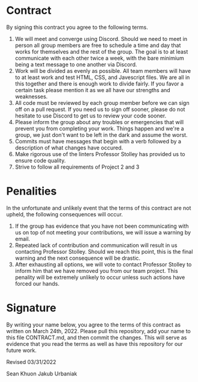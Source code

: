 # Contract
By signing this contract you agree to the following terms.
1. We will meet and converge using Discord. Should we need to meet in person all group members are free to schedule a time and day that works for themselves and the rest of the group. The goal is to at least communicate with each other twice a week, with the bare minimium being a text message to one another via Discord.
2. Work will be divided as evenly as possible. All team members will have to at least work and test HTML, CSS, and Javescript files. We are all in this together and there is enough work to divide fairly. If you favor a certain task please mention it as we all have our strengths and weaknesses.
3. All code must be reviewed by each group member before we can sign off on a pull request. If you need us to sign off sooner, please do not hesitate to use Discord to get us to review your code sooner.
4. Please inform the group about any troubles or emergencies that will prevent you from completing your work. Things happen and we're a group, we just don't want to be left in the dark and assume the worst.
5. Commits must have messages that begin with a verb followed by a description of what changes have occured.
6. Make rigorous use of the linters Professor Stolley has provided us to ensure code quality.
7. Strive to follow all requirements of Project 2 and 3

# Penalities
In the unfortunate and unlikely event that the terms of this contract are not upheld, the following consequences will occur.
1. If the group has evidence that you have not been communicating with us on top of not meeting your contributions, we will issue a warning by email.
2. Repeated lack of contribution and communication will result in us contacting Professor Stolley. Should we reach this point, this is the final warning and the next consequence will be drastic.
3. After exhausting all options, we will vote to contact Professor Stolley to inform him that we have removed you from our team project. This penality will be extremely unlikely to occur unless such actions have forced our hands.

# Signature

By writing your name below, you agree to the terms of this contract as written on March 24th, 2022. Please pull this repository, add your name to this file CONTRACT.md, and then commit the changes. This will serve as evidence that you read the terms as well as have this repository for our future work.

Revised 03/31/2022

Sean Khuon
Jakub Urbaniak
